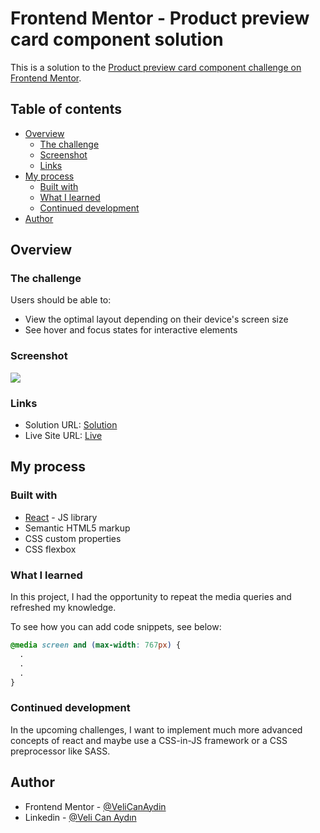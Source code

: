 # Frontend Mentor - Product preview card component solution

This is a solution to the [Product preview card component challenge on Frontend Mentor](https://www.frontendmentor.io/challenges/product-preview-card-component-GO7UmttRfa).

## Table of contents

- [Overview](#overview)
  - [The challenge](#the-challenge)
  - [Screenshot](#screenshot)
  - [Links](#links)
- [My process](#my-process)
  - [Built with](#built-with)
  - [What I learned](#what-i-learned)
  - [Continued development](#continued-development)
- [Author](#author)

## Overview

### The challenge

Users should be able to:

- View the optimal layout depending on their device's screen size
- See hover and focus states for interactive elements

### Screenshot

![](./screenshot.jpg)

### Links

- Solution URL: [Solution](https://www.frontendmentor.io/solutions/product-preview-card-component-7cc0G3zO7_)
- Live Site URL: [Live](https://cosmic-concha-ba75de.netlify.app/)

## My process

### Built with

- [React](https://react.dev/) - JS library
- Semantic HTML5 markup
- CSS custom properties
- CSS flexbox

### What I learned

In this project, I had the opportunity to repeat the media queries and refreshed my knowledge.

To see how you can add code snippets, see below:

```css
@media screen and (max-width: 767px) {
  .
  .
  .
}
```

### Continued development

In the upcoming challenges, I want to implement much more advanced concepts of react and maybe use a CSS-in-JS framework or a CSS preprocessor like SASS.

## Author

- Frontend Mentor - [@VeliCanAydin](https://www.frontendmentor.io/profile/VeliCanAydin)
- Linkedin - [@Veli Can Aydın](https://www.linkedin.com/in/velicanaydin/)
